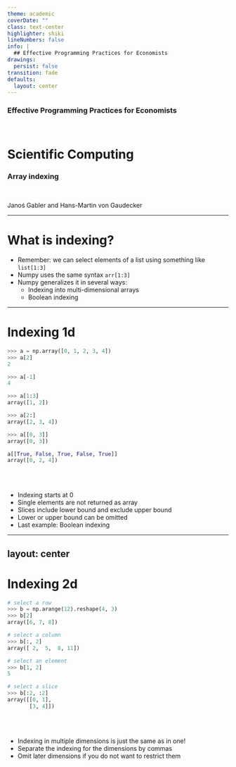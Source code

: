 ```yaml
---
theme: academic
coverDate: ""
class: text-center
highlighter: shiki
lineNumbers: false
info: |
  ## Effective Programming Practices for Economists
drawings:
  persist: false
transition: fade
defaults:
  layout: center
---
```


### Effective Programming Practices for Economists

<br/>

# Scientific Computing

### Array indexing

<br/>


Janoś Gabler and Hans-Martin von Gaudecker


---

# What is indexing?

- Remember: we can select elements of a list using something like `list[1:3]`
- Numpy uses the same syntax `arr[1:3]`
- Numpy generalizes it in several ways:
  - Indexing into multi-dimensional arrays
  - Boolean indexing

---

# Indexing 1d

<div class="flex gap-4">
<div>

```python
>>> a = np.array([0, 1, 2, 3, 4])
>>> a[2]
2
```

```python
>>> a[-1]
4
```

```python
>>> a[1:3]
array([1, 2])
```
```python
>>> a[2:]
array([2, 3, 4])
```

```python
>>> a[[0, 3]]
array([0, 3])
```

```python
a[[True, False, True, False, True]]
array([0, 2, 4])
```

</div>
<div>

<br/>
<br/>

- Indexing starts at 0
- Single elements are not returned as array
- Slices include lower bound and exclude upper bound
- Lower or upper bound can be omitted
- Last example: Boolean indexing


</div>
</div>

---
layout: center
---

# Indexing 2d

<div class="flex gap-4">
<div>

```python
# select a row
>>> b = np.arange(12).reshape(4, 3)
>>> b[2]
array([6, 7, 8])
```

```python
# select a column
>>> b[:, 2]
array([ 2,  5,  8, 11])
```

```python
# select an element
>>> b[1, 2]
5
```

```python
# select a slice
>>> b[:2, :2]
array([[0, 1],
       [3, 4]])
```
</div>
<div>

<br/>
<br/>

- Indexing in multiple dimensions is just the same as in one!
- Separate the indexing for the dimensions by commas
- Omit later dimensions if you do not want to restrict them

</div>
</div>
